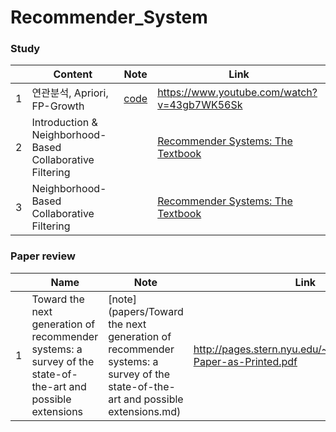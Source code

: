 # Recommender_System

### Study

|   | Content | Note |                    Link                    |
|---|------|---------------| ----------------------------|
| 1 | 연관분석, Apriori, FP-Growth | [code](Apriori.ipynb) | https://www.youtube.com/watch?v=43gb7WK56Sk |
| 2 | Introduction & Neighborhood-Based Collaborative Filtering |          |[Recommender Systems: The Textbook](http://pzs.dstu.dp.ua/DataMining/recom/bibl/1aggarwal_c_c_recommender_systems_the_textbook.pdf) |
| 3 | Neighborhood-Based Collaborative Filtering   |                                             |[Recommender Systems: The Textbook](http://pzs.dstu.dp.ua/DataMining/recom/bibl/1aggarwal_c_c_recommender_systems_the_textbook.pdf)                        |


### Paper review
|   | Name | Note |                    Link                    |
|---|------|---------------| ----------------------------|
| 1 |  Toward the next generation of recommender systems: a survey of the state-of-the-art and possible extensions |[note](papers/Toward the next generation of recommender systems: a survey of the state-of-the-art and possible extensions.md)  | http://pages.stern.nyu.edu/~atuzhili/pdf/TKDE-Paper-as-Printed.pdf |

<!--stackedit_data:
eyJoaXN0b3J5IjpbLTE5ODY2MTMwNDcsOTI1NTIxMTg5LDE4Mz
A3NTU1NjFdfQ==
-->